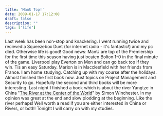 ```yaml
---
title: 'ManU Top!'
date: 2009-01-17 17:12:08
draft: false
description: ""
tags: ['life']
---
```


Last week has been non-stop and knackering. I went running twice and recieved a Squeezebox Duet (for internet radio - it's fantastic!) and my pc died. Otherwise life is good! Good news: ManU are top of the Premiership for the first time this season having just beaten Bolton 1-0 in the final minute of the game. Liverpool play Everton on Mon and can go back top if they win. Tis an easy Saturday. Marion is in Macclesfield with her friends from France. I am home studying. Catching up with my course after the holidays. Almost finished the first book now. Just topics on Project Management and Security to go. Hopefully the second and third books will be more interesting. Last night I finished a book which is about the river Yangtze in China "[The River at the Center of the World](http://www.amazon.co.uk/River-Centre-World-Journey-Yangtze/dp/0140249125 "the river at the centre of the world [book]")" by Simon Winchester. In my opinion was great at the end and slow plodding at the beginning. Like the river perhaps! Well worth a read if you are either interested in China or Rivers, or both! Tonight I will carry on with my studies.